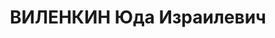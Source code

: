---
title: ВИЛЕНКИН Юда Израилевич
description: народився 1884 у м. Вітебськ Вітебської губ. Єврей, із службовців, освіта
  середня, позапарт. Проживав у Харкові. Бухгалтер лісопильного заводу Моспромметизсоюзу
  у с. Салах-аул Адлерського р-ну Азово-Чорноморського краю. У 1928 р. за ст. 54-10
  КК УСРР висланий на 3 роки до м. Тамбов. Заарештований _07.05.1937_ р. Сочинським
  міським відділком НКВС за причетність до керівництва к.-р. меншовицьким підпіллям
  в Україні (статті 54-10 ч. 1, 5411 КК УРСР) і для подальшого слідства етапований
  до Харкова у розпорядження УДБ ХОУ НКВС. Військовою колегією Верховного Суду СРСР
  _10.12.1937_ р. (статті 548, 5411 через ст. 20 КК УРСР) засуджений на 10 років позбавлення
  волі у ВТТ з пораженням у правах на 5 років і конфіскацією майна. Термін покарання
  відбував в Орловській в’язниці. Військовою колегією Верховного Суду СРСР _08.09.1941_
  р. (ст. 5810 ч. 2 КК РРФСР) засуджений до розстрілу. Розстріляний _11.09.1941_ р.
  у м. Орел. Реабілітований _30.07.1991_ р. і _26.07.1990_ р.
---